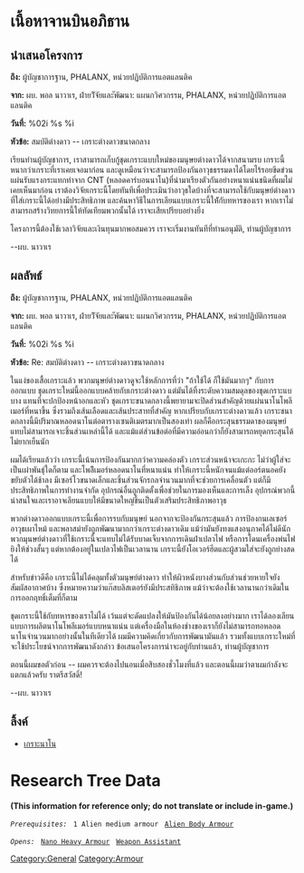 # เนื้อหาจานบินอภิธาน

## นำเสนอโครงการ

**ถึง:** ผู้บัญชาการฐาน, PHALANX, หน่วยปฏิบัติการแอตแลนติค

**จาก:** ผบ. พอล นาวาเร, ฝ่ายวิัจัยและัพัฒนา: แผนกวิศวกรรม, PHALANX,
หน่วยปฏิบัติการแอตแลนติค

**วันที่:** %02i %s %i

**หัวข้อ:** สมบัติต่างดาว -- เกราะต่างดาวขนาดกลาง

เรียนท่านผู้บัญชาการ, เราสามารถเก็บกู้ชุดเกราะแบบใหม่ของมนุษยต่างดาวได้จากสนามรบ
เกราะนี้หนากว่าเกราะที่เราเคยเจอมาก่อน
และดูเหมือนว่าจะสามารถป้องกันอาวุธธรรมดาได้โดยไร้รอยขีดข่วน แผ่นรับแรงกระแทกทำจาก
CNT (หลอดคาร์บอนนาโน)ที่นำมาเรียงตัวกันอย่างหนาแน่นชนิดที่ผมไม่เคยเห็นมาก่อน
เราต้องวิจัยเกราะนี้โดยทันทีเพื่อประเมินว่าอาวุธใดบ้างที่จะสามารถใช้กับมนุษย์ต่างดาวที่ใส่เกราะนี้ได้อย่างมีประสิทธิภาพ
และค้นหาวิธีในการเลียนแบบเกราะนี้ให้ักับทหารของเรา
หากเราไม่สามารถสร้างวิทยการนี้ให้ทัดเทียมพวกนั้นได้ เราจะเสียเปรียบอย่างยิ่ง

โครงการนี้ต้องใช้เวลาวิจัยและเงินทุนมากพอสมควร เราจะเริ่มงานทันทีที่ท่านอนุมัติ,
ท่านผู้บัญชาการ

--ผบ. นาวาเร

## ผลลัพธ์

**ถึง:** ผู้บัญชาการฐาน, PHALANX, หน่วยปฏิบัติการแอตแลนติค

**จาก:** ผบ. พอล นาวาเร, ฝ่ายวิัจัยและัพัฒนา: แผนกวิศวกรรม, PHALANX,
หน่วยปฏิบัติการแอตแลนติค

**วันที่:** %02i %s %i

**หัวข้อ:** Re: สมบัติต่างดาว -- เกราะต่างดาวขนาดกลาง

ในแง่ของเสื้อเกราะแล้ว พวกมนุษย์ต่างดาวดูจะใช้หลักการที่ว่า "ถ้าใช้ได้ ก็ใช้มันมากๆ"
กับการออกแบบ ชุดเกราะใหม่นี้ออกแบบคล้ายกับเกราะต่างดาว
แต่มันได้ทิ้งระดับความสมดุลของชุดเกราะแบบาง แทนที่จะปกป้องหน้าอกและหัว
ชุดเกราะขนาดกลางนี้พยายามจะปิดส่วนสำคัญด้วยแผ่นนาโนโพลีเมอร์ที่หนาขึ้น
ซึ่งรวมถึงเส้นเลือดและเส้นประสาทที่สำคัญ หากเปรียบกับเกราะต่างดาวแล้ว
เกราะชนาดกลางนี้มีปริมาณหลอดนาโนต่อตารางเซนติเมตรมากเป็นสองเท่า
ผลก็คือกระสุนธรรมดาของมนุษย์แทบไม่สามารถเจาะชิ้นส่วนเหล่านี้ได้
และแม้แต่ส่วนข้อต่อที่มีความอ่อนกว่าก็ยังสามารถหยุดกระสุนได้ไม่ยากเย็นนัก

ผมได้เรียนแล้วว่า เกราะนี้เน้นการป้องกันมากกว่าความคล่องตัว เกราะส่วนหน้าจะเกะกะ
ไม่ว่าผู้ใส่จะเป็นเผ่าพันธุ์ใดก็ตาม และโพลีิเมอร์หลอดนาโนที่หนาแน่น
ทำให้เกราะนี้หนักจนแม้แต่ออร์ตนอคยังขยับตัวได้ช้าลง
มีเซอร์โวขนาดเล็กและชิ้นส่วนจักรกลจำนวนมากที่จะช่วยการเคลื่อนตัว
แต่ก็มีประสิทธิภาพในการทำงานจำกัด อุปกรณ์อื่นถูกติดตั้งเพื่อช่วยในการมองเห็นและการเล็ง
อุปกรณ์พวกนี้น่าสนใจและเราอาจเลียนแบบให้มีขนาดใหญ่ขึ้นเป็นตัวเสริมประสิทธิภาพอาวุธ

พวกต่างดาวออกแบบเกราะนี้เพื่อการรบกับมนุษย์ นอกจากจะป้องกันกระสุนแล้ว การป้องกนเลเซอร์
อาวุธเผาไหม้ และพลาสม่ายังถูกพัฒนามากกว่าเกราะต่างดาวเดิม
แม้ว่ามันยังทงแสงอนุภาคได้ไม่ดีนัก
พวกมุนษย์ต่างดาวที่ใช้เกราะนี้จะแทบไม่ได้รับบาดเจ็บจากการเดินฝ่าเปลวไฟ
หรือการโดนเครื่องพ่นไฟยิงให้ช่วงสั้นๆ แต่หากต้องอยู่ในเปลวไฟเป็นเวลานาน
เกราะนี้ยังโอเวอร์ฮีตและผู้สวมใส่จะยังถูกย่างสดได้

สำหรับข่าวดีคือ เกราะนี้ไม่ได้คลุมทั้งตัวมนุษย์ต่างดาว
ทำให้ผิวหนังบางส่วนกับส่วนช่วยหายใจยังสัมผัสอากาศบ้าง
ซึ่งหมายความว่าแก๊สบลิสเตอร์ยังมีประสทิธิภาพ
แม้ว่าจะต้องใช้เวลานานกว่าเดิมในการออกฤทธิ์เต็มที่ก็ตาม

ชุดเกราะนี้ใช้กับทหารของเราไม่ได้ เว้นแต่จะดัดแปลงให้มันป้องกันได้น้อยลงอย่างมาก
เราได้ลองเลียนแบบการผลิตนาโนโพลีเมอร์แบบหนาแน่น
แต่เครื่องมือในห้องช่างของเราก็ยังไม่สามารถทอหลอดนาโนจำนวนมากอย่างนั้นในทีเดียวได้
ผมมีความคิดเกี่ยวกับการพัฒนามันแล้ว รวมทั้งแบบเกราะใหม่ที่จะใช้ประโยชน์จากการพัฒนาดังกล่าว
ข้อเสนอโครงการน่าจะอยู่กับท่านแล้ว, ท่านผู้บัญชาการ

ตอนนี้ผมขอตัวก่อน -- ผมควรจะต้องไปนอนเมื่อสิบสองชั่วโมงที่แล้ว
และตอนนี้ผมว่าตาผมกำลังจะแตกแล้วครับ ราตรีสวัสดิ์!

--ผบ. นาวาเร

## ลิ้งค์

- [เกราะนาโน](อุปกรณ์/เกราะ/เกราะนาโน "wikilink")

# Research Tree Data

**(This information for reference only; do not translate or include
in-game.)**

*`Prerequisites:`*
` 1 Alien medium armour`
` `[`Alien Body Armour`](Equipment/Armour/Alien_Body_Armour "wikilink")

*`Opens:`*
` `[`Nano Heavy Armour`](Translation:nano_heavy_armour_txt/en "wikilink")
` `[`Weapon Assistant`](Equipment/Misc/Weapon_Assistant "wikilink")

[Category:General](Category:General "wikilink")
[Category:Armour](Category:Armour "wikilink")